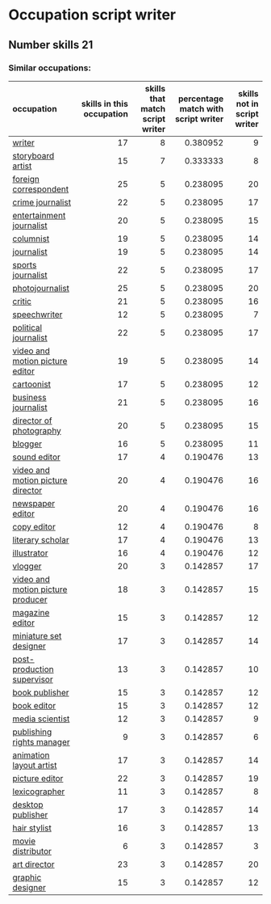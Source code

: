 # Occupation script writer
## Number skills 21
### Similar occupations:
| occupation                                                                |   skills in this occupation |   skills that match script writer |   percentage match with script writer |   skills not in script writer |
|:--------------------------------------------------------------------------|----------------------------:|----------------------------------:|--------------------------------------:|------------------------------:|
| [writer](writer.md)                                                       |                          17 |                                 8 |                              0.380952 |                             9 |
| [storyboard artist](storyboard_artist.md)                                 |                          15 |                                 7 |                              0.333333 |                             8 |
| [foreign correspondent](foreign_correspondent.md)                         |                          25 |                                 5 |                              0.238095 |                            20 |
| [crime journalist](crime_journalist.md)                                   |                          22 |                                 5 |                              0.238095 |                            17 |
| [entertainment journalist](entertainment_journalist.md)                   |                          20 |                                 5 |                              0.238095 |                            15 |
| [columnist](columnist.md)                                                 |                          19 |                                 5 |                              0.238095 |                            14 |
| [journalist](journalist.md)                                               |                          19 |                                 5 |                              0.238095 |                            14 |
| [sports journalist](sports_journalist.md)                                 |                          22 |                                 5 |                              0.238095 |                            17 |
| [photojournalist](photojournalist.md)                                     |                          25 |                                 5 |                              0.238095 |                            20 |
| [critic](critic.md)                                                       |                          21 |                                 5 |                              0.238095 |                            16 |
| [speechwriter](speechwriter.md)                                           |                          12 |                                 5 |                              0.238095 |                             7 |
| [political journalist](political_journalist.md)                           |                          22 |                                 5 |                              0.238095 |                            17 |
| [video and motion picture editor](video_and_motion_picture_editor.md)     |                          19 |                                 5 |                              0.238095 |                            14 |
| [cartoonist](cartoonist.md)                                               |                          17 |                                 5 |                              0.238095 |                            12 |
| [business journalist](business_journalist.md)                             |                          21 |                                 5 |                              0.238095 |                            16 |
| [director of photography](director_of_photography.md)                     |                          20 |                                 5 |                              0.238095 |                            15 |
| [blogger](blogger.md)                                                     |                          16 |                                 5 |                              0.238095 |                            11 |
| [sound editor](sound_editor.md)                                           |                          17 |                                 4 |                              0.190476 |                            13 |
| [video and motion picture director](video_and_motion_picture_director.md) |                          20 |                                 4 |                              0.190476 |                            16 |
| [newspaper editor](newspaper_editor.md)                                   |                          20 |                                 4 |                              0.190476 |                            16 |
| [copy editor](copy_editor.md)                                             |                          12 |                                 4 |                              0.190476 |                             8 |
| [literary scholar](literary_scholar.md)                                   |                          17 |                                 4 |                              0.190476 |                            13 |
| [illustrator](illustrator.md)                                             |                          16 |                                 4 |                              0.190476 |                            12 |
| [vlogger](vlogger.md)                                                     |                          20 |                                 3 |                              0.142857 |                            17 |
| [video and motion picture producer](video_and_motion_picture_producer.md) |                          18 |                                 3 |                              0.142857 |                            15 |
| [magazine editor](magazine_editor.md)                                     |                          15 |                                 3 |                              0.142857 |                            12 |
| [miniature set designer](miniature_set_designer.md)                       |                          17 |                                 3 |                              0.142857 |                            14 |
| [post-production supervisor](post-production_supervisor.md)               |                          13 |                                 3 |                              0.142857 |                            10 |
| [book publisher](book_publisher.md)                                       |                          15 |                                 3 |                              0.142857 |                            12 |
| [book editor](book_editor.md)                                             |                          15 |                                 3 |                              0.142857 |                            12 |
| [media scientist](media_scientist.md)                                     |                          12 |                                 3 |                              0.142857 |                             9 |
| [publishing rights manager](publishing_rights_manager.md)                 |                           9 |                                 3 |                              0.142857 |                             6 |
| [animation layout artist](animation_layout_artist.md)                     |                          17 |                                 3 |                              0.142857 |                            14 |
| [picture editor](picture_editor.md)                                       |                          22 |                                 3 |                              0.142857 |                            19 |
| [lexicographer](lexicographer.md)                                         |                          11 |                                 3 |                              0.142857 |                             8 |
| [desktop publisher](desktop_publisher.md)                                 |                          17 |                                 3 |                              0.142857 |                            14 |
| [hair stylist](hair_stylist.md)                                           |                          16 |                                 3 |                              0.142857 |                            13 |
| [movie distributor](movie_distributor.md)                                 |                           6 |                                 3 |                              0.142857 |                             3 |
| [art director](art_director.md)                                           |                          23 |                                 3 |                              0.142857 |                            20 |
| [graphic designer](graphic_designer.md)                                   |                          15 |                                 3 |                              0.142857 |                            12 |
